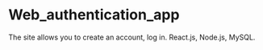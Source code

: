 # Web_authentication_app
The site allows you to create an account, log in. React.js, Node.js, MySQL.
